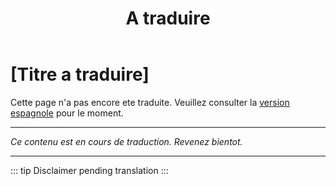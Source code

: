 ﻿---
title: [A traduire]
---

<!-- TODO: translation missing - French version -->

# [Titre a traduire]

Cette page n'a pas encore ete traduite. Veuillez consulter la [version espagnole](/es/mitos-generales-6) pour le moment.

---

*Ce contenu est en cours de traduction. Revenez bientot.*

---

::: tip
Disclaimer pending translation
:::
